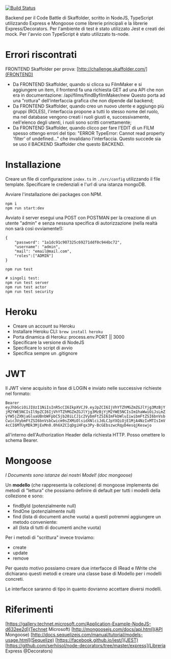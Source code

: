 [![Build Status](https://travis-ci.org/ngrome/codebattle-nodejs.svg?branch=master)](https://travis-ci.org/ngrome/codebattle-nodejs)

Backend per il Code Battle di Skaffolder, scritto in NodeJS, TypeScript utilizzando Express e Mongoose come librerie principali e la librerie Express/Decorators.
Per l'ambiente di test è stato utilizzato Jest e creati dei mock.
Per l'avvio con TypeScript è stato utilizzato ts-node.

# Errori riscontrati

FRONTEND Skaffolder per prova: [http://challenge.skaffolder.com/](FRONTEND)

* Da FRONTEND Skaffolder, quando si clicca su FilmMaker e si aggiungere un item, il frontend fa una richiesta GET ad una API che non era in documentazione: /api/films/findByfilmMaker/new
Questo porta ad una "rottura" dell'interfaccia grafica che non dipende dal backend;
* Da FRONTEND Skaffolder, quando creo un nuovo utente e aggiungo più gruppi (ROLES), l'interfaccia propone a tutti lo stesso nome del ruolo, ma nel database vengono creati i ruoli giusti e, successivamente, nell'elenco degli utenti, i ruoli sono scritti correttamente;
* Da FRONTEND Skaffolder, quando clicco per fare l'EDIT di un FILM spesso ottengo errori del tipo: "ERROR TypeError: Cannot read property 'filter' of undefined..." che invalidano l'interfaccia. Questo succede sia se uso il BACKEND Skaffolder che questo BACKEND.

# Installazione

Creare un file di configurazione `index.ts` in `./src/config` utilizzando il file template. Specificare le credenziali e l'url di una istanza mongoDB.

Avviare l'installazione dei packages con NPM.

```
npm i
npm run start:dev
```

Avviato il server esegui una POST con POSTMAN per la creazione di un utente "admin" e senza nessuna specifica di autorizzazione (nella realtà non sarà così ovviamente!):

```
{
	"password": "1a1dc91c907325c69271ddf0c944bc72",
	"username": "admin",
	"mail": "email@mail.com",
	"roles":["ADMIN"]
}
```

```
npm run test

# singoli test:
npm run test server
npm run test actor
npm run test security

```

# Heroku

* Creare un account su Heroku
* Installare Heroku CLI: `brew install heroku`
* Porta dinamica di Heroku: process.env.PORT || 3000
* Specificare la versione di NodeJS
* Specificare lo script di avvio
* Specifica sempre un .gitignore

# JWT

Il JWT viene acquisito in fase di LOGIN e inviato nelle successive richieste nel formato:

`Bearer eyJhbGciOiJIUzI1NiIsInR5cCI6IkpXVCJ9.eyJpZCI6IjVhYTZhMGZmZGJlYjg3MzBjYjM2YWE5NCIsIl9pZCI6IjVhYTZhMGZmZGJlYjg3MzBjYjM2YWE5NCIsIm1haWwiOiJsLmZyYW5jZXNjaGluaUBnbWFpbC5jb20iLCJ1c2VybmFtZSI6ImFkbWluIiwibmFtZSI6bnVsbCwic3VybmFtZSI6bnVsbCwicm9sZXMiOlsidXNlciJdLCJpYXQiOjE1MjA4NzIxMTIsImV4cCI6MTUyMDk3MjExMn0.0h6XZCIqDgiHFqx3Py-BcGEbszwcRqyD4esqjKeswjo`

all'interno dell'Authorization Header della richiesta HTTP.
Posso omettere lo schema Bearer.

# Mongoose

_I Documents sono istanze dei nostri Model! (doc mongoose)_

Un **modello** (che rappresenta la collezione) di mongoose implementa dei metodi di "lettura" che possiamo definire di default per tutti i modelli della collezione e sono:
  * findById (potenzialmente null)
  * findOne (potenzialmente null)
  * find (lista di documenti anche vuota)
a questi potremmi aggiungere un metodo conveniente:
  * all (lista di tutti di documenti anche vuota)

Per i metodi di "scrittura" invece troviamo:
  * create
  * update
  * remove

Per questo motivo possiamo creare due interfacce di IRead e IWrite che dichiarano questi metodi e creare una classe base di Modello per i modelli concreti.

Le interfacce saranno di tipo <T> in quanto dovranno accettare diversi modelli.


# Riferimenti

[https://gallery.technet.microsoft.com/Application-Example-NodeJS-d632ee2d](Technet Microsoft)
[http://mongoosejs.com/docs/api.html](API Mongoose)
[http://docs.sequelizejs.com/manual/tutorial/models-usage.html](Sequelize)
[https://facebook.github.io/jest/](JEST)
[https://github.com/serhiisol/node-decorators/tree/master/express](Libreria Express @Decorators)
